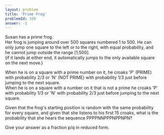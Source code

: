 ```yaml
---
layout: problem
title: 'Prime Frog'
problemId: 329
answer: -1
---
```

Susan has a prime frog.  
 Her frog is jumping around over 500 squares numbered 1 to 500. He can only jump one square to the left or to the right, with equal probability, and he cannot jump outside the range [1;500].  
(if it lands at either end, it automatically jumps to the only available square on the next move.)

 When he is on a square with a prime number on it, he croaks 'P' (PRIME) with probability 2/3 or 'N' (NOT PRIME) with probability 1/3 just before jumping to the next square.  
 When he is on a square with a number on it that is not a prime he croaks 'P' with probability 1/3 or 'N' with probability 2/3 just before jumping to the next square.

 Given that the frog's starting position is random with the same probability for every square, and given that she listens to his first 15 croaks, what is the probability that she hears the sequence PPPPNNPPPNPPNPN?

 Give your answer as a fraction p/q in reduced form. 